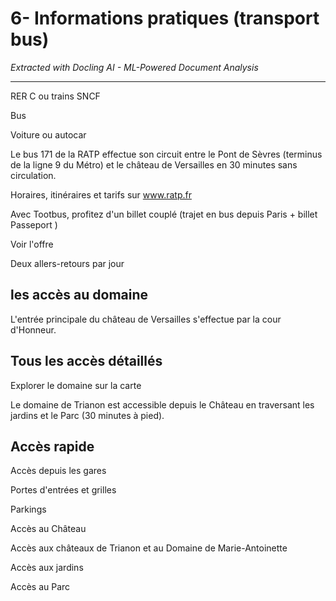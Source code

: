 # 6- Informations pratiques (transport bus)

*Extracted with Docling AI - ML-Powered Document Analysis*

---

RER C ou trains SNCF

Bus

Voiture ou autocar

Le bus 171 de la RATP effectue son circuit entre le Pont de Sèvres (terminus de la ligne 9 du Métro) et le château de Versailles en 30 minutes sans circulation.

Horaires, itinéraires et tarifs sur www.ratp.fr

Avec Tootbus, profitez d'un billet couplé (trajet en bus depuis Paris + billet Passeport )

Voir l'offre

Deux allers-retours par jour

## les accès au domaine

L'entrée principale du château de Versailles s'effectue par la cour d'Honneur.

## Tous les accès détaillés

Explorer le domaine sur la carte

Le domaine de Trianon est accessible depuis le Château en traversant les jardins et le Parc (30 minutes à pied).

## Accès rapide

Accès depuis les gares

Portes d'entrées et grilles

Parkings

Accès au Château

Accès aux châteaux de Trianon et au Domaine de Marie-Antoinette

Accès aux jardins

Accès au Parc